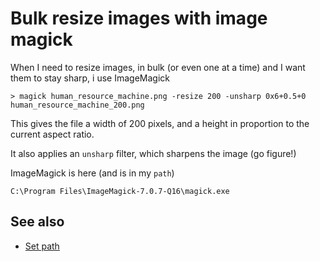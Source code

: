 ﻿# Bulk resize images with image magick

When I need to resize images, in bulk (or even one at a time) and I want them to stay sharp, i use ImageMagick

	> magick human_resource_machine.png -resize 200 -unsharp 0x6+0.5+0 human_resource_machine_200.png

This gives the file a width of 200 pixels, and a height in proportion to the current aspect ratio.

It also applies an `unsharp` filter, which sharpens the image (go figure!)

ImageMagick is here (and is in my `path`)

	C:\Program Files\ImageMagick-7.0.7-Q16\magick.exe

## See also

* [Set path](../powershell/PATH.md)
